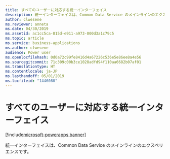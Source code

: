 ```yaml
---
title: すべてのユーザーに対応する統一インターフェイス
description: 統一インターフェイスは、Common Data Service のメインラインのエクスペリエンスです。
author: clwesene
ms.reviewer: anneta
ms.date: 04/30/2019
ms.assetid: ac1cc5ca-815d-e911-a973-000d3a1c79c5
ms.topic: article
ms.service: business-applications
ms.author: clwesene
audience: Power user
ms.openlocfilehash: 0d0a72c99fe8416d4a67226c536e5e86ee8a4e56
ms.sourcegitcommit: 71c309c00b3ce1028adfd94f110aa6682b07af01
ms.translationtype: HT
ms.contentlocale: ja-JP
ms.lasthandoff: 05/01/2019
ms.locfileid: "1446080"
---
```

# <a name="unified-interface-for-everyone"></a>すべてのユーザーに対応する統一インターフェイス

[!include[microsoft-powerapps banner](../includes/microsoft-powerapps.md)]

統一インターフェイスは、Common Data Service のメインラインのエクスペリエンスです。